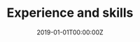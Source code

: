 ---
title: "Experience and skills"  # Add a page title.
summary: "A list of COMPASS CDT activities that have some industrial component."  # Add a page description.
date: "2019-01-01T00:00:00Z"  # Add today's date.
type: "widget_page"  # Page type is a Widget Page
---